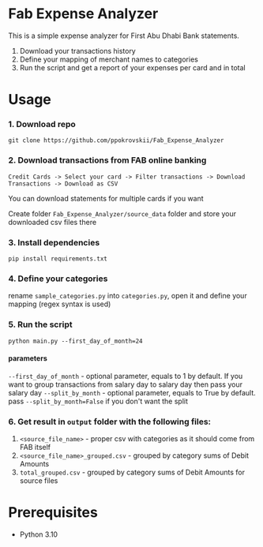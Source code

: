 # Fab Expense Analyzer

This is a simple expense analyzer for First Abu Dhabi Bank statements.

1. Download your transactions history
2. Define your mapping of merchant names to categories
3. Run the script and get a report of your expenses per card and in total

# Usage

### 1. Download repo

```git clone https://github.com/ppokrovskii/Fab_Expense_Analyzer```

### 2. Download transactions from FAB online banking

```Credit Cards -> Select your card -> Filter transactions -> Download Transactions -> Download as CSV```

You can download statements for multiple cards if you want

Create folder ```Fab_Expense_Analyzer/source_data``` folder and store your downloaded csv files there

### 3. Install dependencies

```pip install requirements.txt```

### 4. Define your categories

rename ```sample_categories.py``` into ```categories.py```, open it and define your mapping (regex syntax is used)

### 5. Run the script

```python main.py --first_day_of_month=24```
#### parameters
```--first_day_of_month``` - optional parameter, equals to 1 by default. If you want to group transactions from salary day to
salary day then pass your salary day
```--split_by_month``` - optional parameter, equals to True by default. pass ```--split_by_month=False``` if you don't want
the split

### 6. Get result in ```output``` folder with the following files:

1. ```<source_file_name>``` - proper csv with categories as it should come from FAB itself
2. ```<source_file_name>_grouped.csv``` - grouped by category sums of Debit Amounts
3. ```total_grouped.csv``` - grouped by category sums of Debit Amounts for source files

# Prerequisites

* Python 3.10
